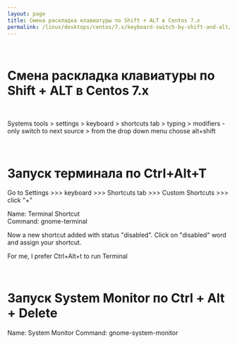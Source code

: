 ```yaml
---
layout: page
title: Смена раскладка клавиатуры по Shift + ALT в Centos 7.x
permalink: /linux/desktops/centos/7.x/keyboard-switch-by-shift-and-alt/
---
```


<br/>

# Смена раскладка клавиатуры по Shift + ALT в Centos 7.x

<br/>


Systems tools > settings > keyboard > shortcuts tab > typing > modifiers - only switch to next source > from the drop down menu choose alt+shift


<br/>

# Запуск терминала по Ctrl+Alt+T


Go to Settings >>> keyboard >>> Shortcuts tab >>> Custom Shortcuts >>> click "+"

Name: Terminal Shortcut  
Command: gnome-terminal  

Now a new shortcut added with status "disabled". Click on "disabled" word and assign your shortcut.

For me, I prefer Ctrl+Alt+t to run Terminal


<br/>

# Запуск System Monitor по Ctrl + Alt + Delete


Name: System Monitor
Command: gnome-system-monitor
